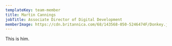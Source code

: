 ```yaml
---
templateKey: team-member
title: Martin Cannings
jobTitle: Associate Director of Digital Development
memberImage: https://cdn.britannica.com/68/143568-050-5246474F/Donkey.jpg
---
```

This is him.